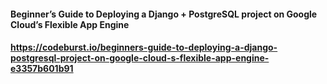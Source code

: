 #### Beginner’s Guide to Deploying a Django + PostgreSQL project on Google Cloud’s Flexible App Engine
#### https://codeburst.io/beginners-guide-to-deploying-a-django-postgresql-project-on-google-cloud-s-flexible-app-engine-e3357b601b91
